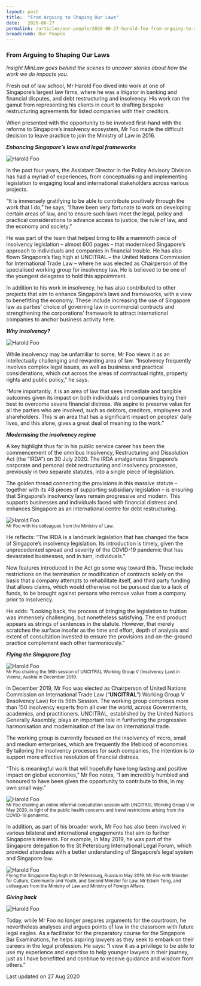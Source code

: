 ```yaml
---
layout: post
title:  "From Arguing to Shaping Our Laws"
date:   2020-08-27
permalink: /articles/our-people/2020-08-27-harold-foo-from-arguing-to-shaping-laws
breadcrumb: Our People
---
```


### **From Arguing to Shaping Our Laws**

<i>Insight MinLaw goes behind the scenes to uncover stories about how the work we do impacts you.</i>
<br>

Fresh out of law school, Mr Harold Foo dived into work at one of Singapore’s largest law firms, where he was a litigator in banking and financial disputes, and debt restructuring and insolvency. His work ran the gamut from representing his clients in court to drafting bespoke restructuring agreements for listed companies with their creditors.

When presented with the opportunity to be involved first-hand with the reforms to Singapore’s insolvency ecosystem, Mr Foo made the difficult decision to leave practice to join the Ministry of Law in 2016. 

<b><i>Enhancing Singapore’s laws and legal frameworks</i></b>

<div class="image">
  <img src="/images/harold1.png/" title="Harold Foo" alt="Harold Foo">
</div>

In the past four years, the Assistant Director in the Policy Advisory Division has had a myriad of experiences, from conceptualising and implementing legislation to engaging local and international stakeholders across various projects.

“It is immensely gratifying to be able to contribute positively through the work that I do,” he says, “I have been very fortunate to work on developing certain areas of law, and to ensure such laws meet the legal, policy and practical considerations to advance access to justice, the rule of law, and the economy and society.”

He was part of the team that helped bring to life a mammoth piece of insolvency legislation – almost 600 pages – that modernised Singapore’s approach to individuals and companies in financial trouble. He has also flown Singapore’s flag high at UNCITRAL – the United Nations Commission for International Trade Law – where he was elected as Chairperson of the specialised working group for insolvency law. He is believed to be one of the youngest delegates to hold this appointment.   

In addition to his work in insolvency, he has also contributed to other projects that aim to enhance Singapore’s laws and frameworks, with a view to benefitting the economy. These include increasing the use of Singapore law as parties’ choice of governing law in commercial contracts and strengthening the corporations’ framework to attract international companies to anchor business activity here. 

<b><i>Why insolvency?</i></b>

<div class="image">
  <img src="/images/harold2.png/" title="Harold Foo" alt="Harold Foo">
</div>

While insolvency may be unfamiliar to some, Mr Foo views it as an intellectually challenging and rewarding area of law. “Insolvency frequently involves complex legal issues, as well as business and practical considerations, which cut across the areas of contractual rights, property rights and public policy,” he says.

“More importantly, it is an area of law that sees immediate and tangible outcomes given its impact on both individuals and companies trying their best to overcome severe financial distress. We aspire to preserve value for all the parties who are involved, such as debtors, creditors, employees and shareholders. This is an area that has a significant impact on peoples’ daily lives, and this alone, gives a great deal of meaning to the work.”

<b><i>Modernising the insolvency regime</i></b>

A key highlight thus far in his public service career has been the commencement of the omnibus Insolvency, Restructuring and Dissolution Act (the “IRDA”) on 30 July 2020. The IRDA amalgamates Singapore’s corporate and personal debt restructuring and insolvency processes, previously in two separate statutes, into a single piece of legislation. 

The golden thread connecting the provisions in this massive statute – together with its 48 pieces of supporting subsidiary legislation – is ensuring that Singapore’s insolvency laws remain progressive and modern. This supports businesses and individuals faced with financial distress and enhances Singapore as an international centre for debt restructuring. 

<div class="image">
  <img src="/images/harold3.png/" title="Harold Foo" alt="Harold Foo">
</div> <sup>Mr Foo with his colleagues from the Ministry of Law.</sup>

He reflects: “The IRDA is a landmark legislation that has changed the face of Singapore’s insolvency legislation. Its introduction is timely, given the unprecedented spread and severity of the COVID-19 pandemic that has devastated businesses, and in turn, individuals.”

New features introduced in the Act go some way toward this. These include restrictions on the termination or modification of contracts solely on the basis that a company attempts to rehabilitate itself, and third party funding that allows claims, which would otherwise not be pursued due to a lack of funds, to be brought against persons who remove value from a company prior to insolvency.

He adds: “Looking back, the process of bringing the legislation to fruition was immensely challenging, but nonetheless satisfying. The end product appears as strings of sentences in the statute. However, that merely scratches the surface insofar as the time and effort, depth of analysis and extent of consultation invested to ensure the provisions and on-the-ground practice complement each other harmoniously.”

<b><i>Flying the Singapore flag</i></b>

<div class="image">
  <img src="/images/harold4.png/" title="Harold Foo" alt="Harold Foo">
</div> <sup>Mr Foo chairing the 56th session of UNCITRAL Working Group V (Insolvency Law) in Vienna, Austria in December 2019.</sup>

In December 2019, Mr Foo was elected as Chairperson of United Nations Commission on International Trade Law (“<b>UNCITRAL</b>”) Working Group V (Insolvency Law) for its 56th Session. The working group comprises more than 150 insolvency experts from all over the world, across Governments, academics, and practitioners. UNCITRAL, established by the United Nations Generally Assembly, plays an important role in furthering the progressive harmonisation and modernisation of the law on international trade. 

The working group is currently focused on the insolvency of micro, small and medium enterprises, which are frequently the lifeblood of economies. By tailoring the insolvency processes for such companies, the intention is to support more effective resolution of financial distress.

“This is meaningful work that will hopefully have long lasting and positive impact on global economies,” Mr Foo notes, “I am incredibly humbled and honoured to have been given the opportunity to contribute to this, in my own small way.”

<div class="image">
  <img src="/images/harold5.png/" title="Harold Foo" alt="Harold Foo">
</div> <sup>Mr Foo chairing an online informal consultation session with UNCITRAL Working Group V in May 2020, in light of the public health concerns and travel restrictions arising from the COVID-19 pandemic.</sup>

In addition, as part of his broader work, Mr Foo has also been involved in various bilateral and international engagements that aim to further Singapore’s interests. For example, in May 2019, he was part of the Singapore delegation to the St Petersburg International Legal Forum, which provided attendees with a better understanding of Singapore’s legal system and Singapore law.

<div class="image">
  <img src="/images/harold6.png/" title="Harold Foo" alt="Harold Foo">
</div> <sup>Flying the Singapore flag high in St Petersburg, Russia in May 2019. Mr Foo with Minister for Culture, Community and Youth, and Second Minister for Law, Mr Edwin Tong, and colleagues from the Ministry of Law and Ministry of Foreign Affairs.</sup>

<b><i>Giving back</i></b>

<div class="image">
  <img src="/images/harold7.png/" title="Harold Foo" alt="Harold Foo">
</div>

Today, while Mr Foo no longer prepares arguments for the courtroom, he nevertheless analyses and argues points of law in the classroom with future legal eagles. As a facilitator for the preparatory course for the Singapore Bar Examinations, he helps aspiring lawyers as they seek to embark on their careers in the legal profession.
He says: “I view it as a privilege to be able to use my experience and expertise to help younger lawyers in their journey, just as I have benefitted and continue to receive guidance and wisdom from others.”


<p class="right-side-updated">Last updated on 27 Aug 2020</p>
